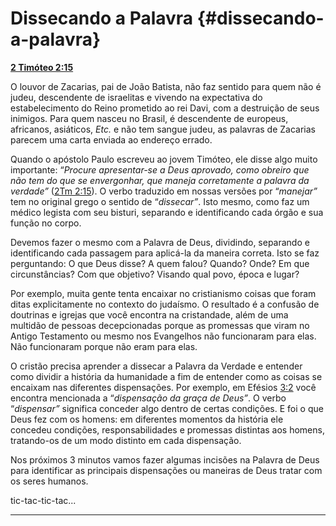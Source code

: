 # Dissecando a Palavra {#dissecando-a-palavra}

[**2 Timóteo 2:15**](http://bibliaonline.com.br/acf/2tm/2/15)

O louvor de Zacarias, pai de João Batista, não faz sentido para quem não é judeu, descendente de israelitas e vivendo na expectativa do estabelecimento do Reino prometido ao rei Davi, com a destruição de seus inimigos. Para quem nasceu no Brasil, é descendente de europeus, africanos, asiáticos, _Etc._ e não tem sangue judeu, as palavras de Zacarias parecem uma carta enviada ao endereço errado.

Quando o apóstolo Paulo escreveu ao jovem Timóteo, ele disse algo muito importante: “_Procure apresentar-se a Deus aprovado, como obreiro que não tem do que se envergonhar, que maneja corretamente a palavra da verdade”_ ([2Tm 2:15](http://bibliaonline.com.br/acf/2tm/2/15)). O verbo traduzido em nossas versões por “_manejar”_ tem no original grego o sentido de “_dissecar”_. Isto mesmo, como faz um médico legista com seu bisturi, separando e identificando cada órgão e sua função no corpo.

Devemos fazer o mesmo com a Palavra de Deus, dividindo, separando e identificando cada passagem para aplicá-la da maneira correta. Isto se faz perguntando: O que Deus disse? A quem falou? Quando? Onde? Em que circunstâncias? Com que objetivo? Visando qual povo, época e lugar?

Por exemplo, muita gente tenta encaixar no cristianismo coisas que foram ditas explicitamente no contexto do judaísmo. O resultado é a confusão de doutrinas e igrejas que você encontra na cristandade, além de uma multidão de pessoas decepcionadas porque as promessas que viram no Antigo Testamento ou mesmo nos Evangelhos não funcionaram para elas. Não funcionaram porque não eram para elas.

O cristão precisa aprender a dissecar a Palavra da Verdade e entender como dividir a história da humanidade a fim de entender como as coisas se encaixam nas diferentes dispensações. Por exemplo, em Efésios [3:2](http://bibliaonline.com.br/acf/ef/3/2) você encontra mencionada a “_dispensação da graça de Deus”_. O verbo “_dispensar”_ significa conceder algo dentro de certas condições. E foi o que Deus fez com os homens: em diferentes momentos da história ele concedeu condições, responsabilidades e promessas distintas aos homens, tratando-os de um modo distinto em cada dispensação.

Nos próximos 3 minutos vamos fazer algumas incisões na Palavra de Deus para identificar as principais dispensações ou maneiras de Deus tratar com os seres humanos.

tic-tac-tic-tac...

*****